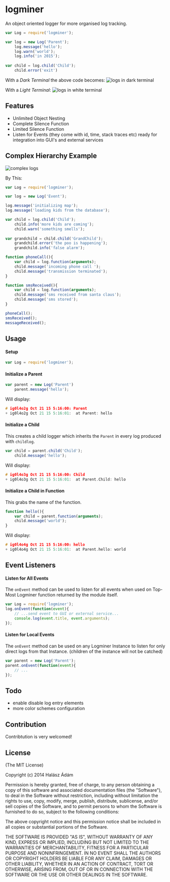 # logminer
An object oriented logger for more organised log tracking.

```js
var Log = require('logminer');

var log = new Log('Parent');
    log.message('hello');
    log.warn('world');
    log.info('in 2015');
    
var child = log.child('Child');
	child.error('exit')
```
With a *Dark Terminal* the above code becomes:
![logs in dark terminal](http://i.imgur.com/Rp1Hm9W.png)

With a *Light Terminal*:
![logs in white terminal](http://i.imgur.com/3V4AJvi.png)

## Features
- Unlimited Object Nesting
- Complete Silence Function
- Limited Silence Function
- Listen for Events (they come with id, time, stack traces etc) ready for integration into GUI's and external services

## Complex Hierarchy Example

![complex logs](http://i.imgur.com/3F9wZqK.png)

By This:
```js
var Log = require('logminer');

var log = new Log('Event');

log.message('initializing map');
log.message('loading kids from the database');

var child = log.child('Child');
    child.info('more kids are coming');
    child.warn('something smells');
    
var grandchild = child.child('GrandChild');
    grandchild.error('the poo is happening');
    grandchild.info('false alarm');

function phoneCall(){
    var child = log.function(arguments);
    child.message('incoming phone call ');
    child.message('transmission terminated');
}

function smsReceived(){
    var child = log.function(arguments);
    child.message('sms received from santa claus');
    child.message('sms stored');
}

phoneCall();
smsReceived();
messageReceived();
``` 

## Usage

#### Setup
```js
var Log = require('logminer');
```

#### **Initialize a Parent**
```js
var parent = new Log('Parent')
	parent.message('hello');
```
Will display:
```c
# ig0l4o2g Oct 21 15 5:16:00: Parent 
+ ig0l4o2g Oct 21 15 5:16:01:  at Parent: hello
```

#### **Initialize a Child**
This creates a child logger which inherits the `Parent` in every log produced with `childlog`.
```js
var child = parent.child('Child');
	child.message('hello');
```
Will display:
```c
# ig0l4o3g Oct 21 15 5:16:00: Child 
+ ig0l4o3g Oct 21 15 5:16:01:  at Parent.Child: hello
```

#### **Initialize a Child in Function**
This grabs the name of the function.
```js
function hello(){
	var child = parent.function(arguments);
	child.message('world');
}
```
Will display:
```c
# ig0l4o4g Oct 21 15 5:16:00: hello 
+ ig0l4o4g Oct 21 15 5:16:01:  at Parent.hello: world
```

## **Event Listeners**

#### **Listen for All Events**
The `onEvent` method can be used to listen for all events when used on Top-Most Logminer function returned by the module itself. 
```js
var Log = require('logminer');
log.onEvent(function(event){
	// ...send event to GUI or external service...
	console.log(event.title, event.arguments);
});
```

#### **Listen for Local Events**
The `onEvent` method can be used on any Logminer Instance to listen for only direct logs from that Instance. (children of the instance will not be catched)
```js
var parent = new Log('Parent');
parent.onEvent(function(event){
	// ...
});
```



## Todo
- enable disable log entry elements
- more color schemes configuration

## Contribution

Contribtution is very welcomed!

## License

(The MIT License)

Copyright (c) 2014 Halász Ádám

Permission is hereby granted, free of charge, to any person obtaining a copy of this software and associated documentation files (the "Software"), to deal in the Software without restriction, including without limitation the rights to use, copy, modify, merge, publish, distribute, sublicense, and/or sell copies of the Software, and to permit persons to whom the Software is furnished to do so, subject to the following conditions:

The above copyright notice and this permission notice shall be included in all copies or substantial portions of the Software.

THE SOFTWARE IS PROVIDED "AS IS", WITHOUT WARRANTY OF ANY KIND, EXPRESS OR IMPLIED, INCLUDING BUT NOT LIMITED TO THE WARRANTIES OF MERCHANTABILITY, FITNESS FOR A PARTICULAR PURPOSE AND NONINFRINGEMENT. IN NO EVENT SHALL THE AUTHORS OR COPYRIGHT HOLDERS BE LIABLE FOR ANY CLAIM, DAMAGES OR OTHER LIABILITY, WHETHER IN AN ACTION OF CONTRACT, TORT OR OTHERWISE, ARISING FROM, OUT OF OR IN CONNECTION WITH THE SOFTWARE OR THE USE OR OTHER DEALINGS IN THE SOFTWARE.